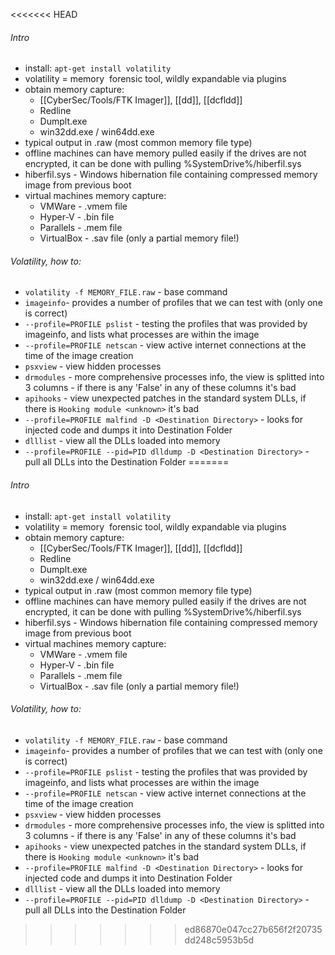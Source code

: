 <<<<<<< HEAD
###### Intro
-  install: `apt-get install volatility`
-  volatility = memory  forensic tool, wildly expandable via plugins
-  obtain memory capture:
	- [[CyberSec/Tools/FTK Imager]], [[dd]], [[dcfldd]]
	- Redline
	- Dumplt.exe
	- win32dd.exe / win64dd.exe
- typical output in .raw (most common memory file type)
- offline machines can have memory pulled easily if the drives are not encrypted, it can be done with pulling %SystemDrive%/hiberfil.sys
- hiberfil.sys - Windows hibernation file containing compressed memory image from previous boot
- virtual machines memory capture:
	- VMWare - .vmem file
	- Hyper-V - .bin file
	- Parallels - .mem file
	- VirtualBox - .sav file (only a partial memory file!)
	
###### Volatility, how to:
- `volatility -f MEMORY_FILE.raw` - base command
- `imageinfo`- provides a number of profiles that we can test with (only one is correct)
- `--profile=PROFILE pslist` - testing the profiles that was provided by imageinfo, and lists what processes are within the image 
- `--profile=PROFILE netscan` - view active internet connections at the time of the image creation
- `psxview` - view hidden processes
- `drmodules` - more comprehensive processes info, the view is splitted into 3 columns - if there is any 'False' in any of these columns it's bad
- `apihooks` - view unexpected patches in the standard system DLLs, if there is `Hooking module <unknown>` it's bad
- `--profile=PROFILE malfind -D <Destination Directory>` - looks for injected code and dumps it into Destination Folder
- `dlllist` - view all the DLLs loaded into memory
- `--profile=PROFILE --pid=PID dlldump -D <Destination Directory>` - pull all DLLs into the Destination Folder
=======
###### Intro
-  install: `apt-get install volatility`
-  volatility = memory  forensic tool, wildly expandable via plugins
-  obtain memory capture:
	- [[CyberSec/Tools/FTK Imager]], [[dd]], [[dcfldd]]
	- Redline
	- Dumplt.exe
	- win32dd.exe / win64dd.exe
- typical output in .raw (most common memory file type)
- offline machines can have memory pulled easily if the drives are not encrypted, it can be done with pulling %SystemDrive%/hiberfil.sys
- hiberfil.sys - Windows hibernation file containing compressed memory image from previous boot
- virtual machines memory capture:
	- VMWare - .vmem file
	- Hyper-V - .bin file
	- Parallels - .mem file
	- VirtualBox - .sav file (only a partial memory file!)
	
###### Volatility, how to:
- `volatility -f MEMORY_FILE.raw` - base command
- `imageinfo`- provides a number of profiles that we can test with (only one is correct)
- `--profile=PROFILE pslist` - testing the profiles that was provided by imageinfo, and lists what processes are within the image 
- `--profile=PROFILE netscan` - view active internet connections at the time of the image creation
- `psxview` - view hidden processes
- `drmodules` - more comprehensive processes info, the view is splitted into 3 columns - if there is any 'False' in any of these columns it's bad
- `apihooks` - view unexpected patches in the standard system DLLs, if there is `Hooking module <unknown>` it's bad
- `--profile=PROFILE malfind -D <Destination Directory>` - looks for injected code and dumps it into Destination Folder
- `dlllist` - view all the DLLs loaded into memory
- `--profile=PROFILE --pid=PID dlldump -D <Destination Directory>` - pull all DLLs into the Destination Folder
>>>>>>> ed86870e047cc27b656f2f20735dd248c5953b5d

